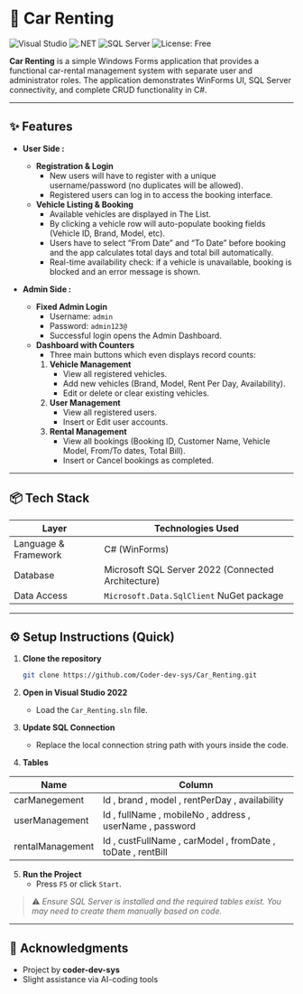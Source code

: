 ﻿# 🚗 Car Renting

![Visual Studio](https://img.shields.io/badge/Built%20With-Visual%20Studio%202022-blueviolet?logo=visualstudio)
![.NET](https://img.shields.io/badge/.NET-WinForms-orange?logo=dotnet)
![SQL Server](https://img.shields.io/badge/Database-SQL%20Server-red?logo=microsoftsqlserver)
![License: Free](https://img.shields.io/badge/license-Educational-lightgrey)

**Car Renting** is a simple Windows Forms application that provides a functional car-rental management system with separate user and administrator roles. The application demonstrates WinForms UI, SQL Server connectivity, and complete CRUD functionality in C#.

---

## ✨ Features
- **User Side :**  
  - **Registration & Login**  
    - New users will have to register with a unique username/password (no duplicates will be allowed).  
    - Registered users can log in to access the booking interface.  
  - **Vehicle Listing & Booking**  
    - Available vehicles are displayed in The List.  
    - By clicking a vehicle row will auto-populate booking fields (Vehicle ID, Brand, Model, etc).  
    - Users have to select “From Date” and “To Date” before booking and the app calculates total days and total bill automatically.  
    - Real-time availability check: if a vehicle is unavailable, booking is blocked and an error message is shown.  

- **Admin Side :**  
  - **Fixed Admin Login**  
    - Username: `admin`  
    - Password: `admin123@`  
    - Successful login opens the Admin Dashboard.  
  - **Dashboard with Counters**  
    - Three main buttons which even displays record counts: 
    1. **Vehicle Management**
        - View all registered vehicles.  
        - Add new vehicles (Brand, Model, Rent Per Day, Availability).  
        - Edit or delete or clear existing vehicles. 
    2. **User Management**  
        - View all registered users.  
        - Insert or Edit user accounts.    
    3. **Rental Management**  
        - View all bookings (Booking ID, Customer Name, Vehicle Model, From/To dates, Total Bill).
        - Insert or Cancel bookings as completed.  

---

## 📦 Tech Stack

| Layer                 | Technologies Used                                   |  
|-----------------------|-----------------------------------------------------|
| Language & Framework  |  C# (WinForms)                                      |
| Database              | Microsoft SQL Server 2022 (Connected Architecture)  |
| Data Access           | `Microsoft.Data.SqlClient` NuGet package  	        |

---

## ⚙️ Setup Instructions (Quick)

1. **Clone the repository**
   ```bash
   git clone https://github.com/Coder-dev-sys/Car_Renting.git
   ```

2. **Open in Visual Studio 2022**
   - Load the `Car_Renting.sln` file.

3. **Update SQL Connection**
   - Replace the local connection string path with yours inside the code.

4. **Tables**
 
| Name             | Column                                                       |
|------------------|--------------------------------------------------------------|
| carManegement    | Id , brand , model , rentPerDay , availability               |
| userManagement   | Id , fullName , mobileNo , address , userName , password     |
| rentalManagement | Id , custFullName , carModel , fromDate , toDate , rentBill  |

5. **Run the Project**
   - Press `F5` or click `Start`.

> ⚠️ *Ensure SQL Server is installed and the required tables exist. You may need to create them manually based on code.*

---

## 🙌 Acknowledgments

- Project by **coder-dev-sys**
- Slight assistance via AI-coding tools
